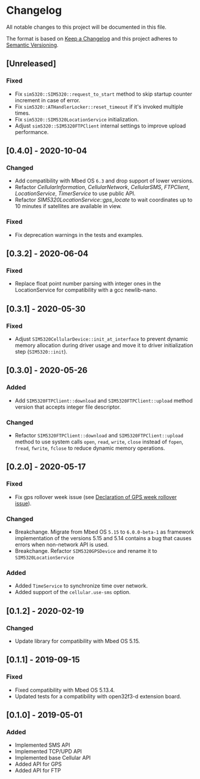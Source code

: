 # Changelog
All notable changes to this project will be documented in this file.

The format is based on [Keep a Changelog](https://keepachangelog.com/en/1.0.0/)
and this project adheres to [Semantic Versioning](https://semver.org/spec/v2.0.0.html).

## [Unreleased]
### Fixed
- Fix `sim5320::SIM5320::request_to_start` method to skip startup counter increment in case of error.
- Fix `sim5320::ATHandlerLocker::reset_timeout` if it's invoked multiple times.
- Fix `sim5320::SIM5320LocationService` initialization.
- Adjust `sim5320::SIM5320FTPClient` internal settings to improve upload performance.

## [0.4.0] - 2020-10-04
### Changed
- Add compatibility with Mbed OS `6.3` and drop support of lower versions.
- Refactor *CellularInformation*, *CellularNetwork*, *CellularSMS*, *FTPClient*, *LocationService*, *TimerService* to use public API.
- Refactor *SIM5320LocationService::gps_locate* to wait coordinates up to 10 minutes if satellites are available in view.

### Fixed
- Fix deprecation warnings in the tests and examples.

## [0.3.2] - 2020-06-04
### Fixed

- Replace float point number parsing with integer ones in the LocationService for compatibility with a gcc newlib-nano.

## [0.3.1] - 2020-05-30
### Fixed

- Adjust `SIM5320CellularDevice::init_at_interface` to prevent dynamic memory allocation
  during driver usage and move it to driver initialization step (`SIM5320::init`).

## [0.3.0] - 2020-05-26
### Added

- Add `SIM5320FTPClient::download` and `SIM5320FTPClient::upload` method version
  that accepts integer file descriptor.

### Changed

- Refactor `SIM5320FTPClient::download` and `SIM5320FTPClient::upload` method to use system calls
  `open`, `read`, `write`, `close` instead of `fopen`, `fread`, `fwrite`, `fclose` to reduce
  dynamic memory operations.

## [0.2.0] - 2020-05-17
### Fixed

- Fix gps rollover week issue (see [Declaration of GPS week rollover issue](https://cdn-learn.adafruit.com/assets/assets/000/084/848/original/GPS-week-rollover_Simcom.pdf?1574619386)).

### Changed

- Breakchange. Migrate from Mbed OS `5.15` to `6.0.0-beta-1` as framework implementation of the versions 5.15 and 5.14 contains
  a bug that causes errors when non-network API is used.
- Breakchange. Refactor `SIM5320GPSDevice` and rename it to `SIM5320LocationService`

### Added

- Added `TimeService` to synchronize time over network.
- Added support of the `cellular.use-sms` option.

## [0.1.2] - 2020-02-19

### Changed

- Update library for compatibility with Mbed OS 5.15.

## [0.1.1] - 2019-09-15

### Fixed

- Fixed compatibility with Mbed OS 5.13.4.
- Updated tests for a compatibility with open32f3-d extension board.

## [0.1.0] - 2019-05-01

### Added

- Implemented SMS API
- Implemented TCP/UPD API
- Implemented base Cellular API
- Added API for GPS
- Added API for FTP
